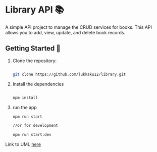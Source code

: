 
# Library API 📚

A simple API project to manage the CRUD services for books. This API allows you to add, view, update, and delete book records.

## Getting Started 🚀

1. Clone the repository:
   ```bash
   
   git clone https://github.com/lukkaku12/library.git


2. Install the dependencies
   ```bash
   
   npm install

3. run the app

   ```bash
   npm run start
   
   //or for development
   
   npm run start:dev   


Link to UML [here](https://lucid.app/lucidchart/b3e0c761-2d18-4f8a-bc4f-dc9c42846d19/edit?viewport_loc=113%2C36%2C1579%2C947%2C0_0&invitationId=inv_aec0b5c2-9c5d-4d5e-82fd-84cf8cfa7dd2)

